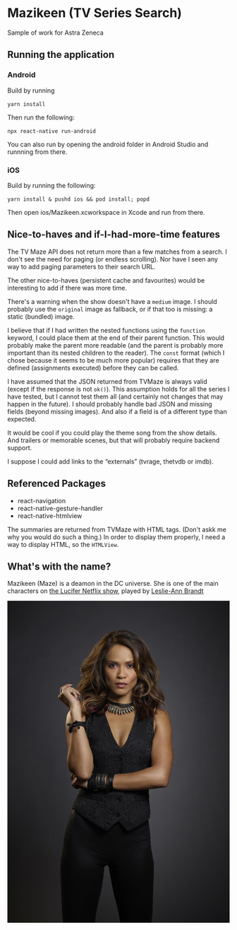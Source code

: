 # Mazikeen (TV Series Search)

Sample of work for Astra Zeneca

## Running the application

### Android

Build by running 

```
yarn install
```

Then run the following:

```
npx react-native run-android
```

You can also run by opening the android folder in Android Studio and runnning from there.

### iOS

Build by running the following:

```
yarn install & pushd ios && pod install; popd
```

Then open ios/Mazikeen.xcworkspace in Xcode and run from there.


## Nice-to-haves and if-I-had-more-time features

The TV Maze API does not return more than a few matches from a search. I don't see the need for paging (or endless scrolling). Nor have I seen any way to add paging parameters to their search URL.

The other nice-to-haves (persistent cache and favourites) would be interesting to add if there was more time.

There's a warning when the show doesn't have a `medium` image. I should probably use the `original` image as fallback, or if that too is missing: a static (bundled) image.

I believe that if I had written the nested functions using the `function` keyword, I could place them at the end of their parent function. This would probably make the parent more readable (and the parent is probably more important than its nested children to the reader). The `const` format (which I chose because it seems to be much more popular) requires that they are defined (assignments executed) before they can be called.

I have assumed that the JSON returned from TVMaze is always valid (except if the response is not `ok()`). This assumption holds for all the series I have tested, but I cannot test them all (and certainly not changes that may happen in the future). I should probably handle bad JSON and missing fields (beyond missing images). And also if a field is of a different type than expected.

It would be cool if you could play the theme song from the show details. And trailers or memorable scenes, but that will probably require backend support.

I suppose I could add links to the “externals” (tvrage, thetvdb or imdb).

## Referenced Packages

- react-navigation
- react-native-gesture-handler
- react-native-htmlview

The summaries are returned from TVMaze with HTML tags. (Don't askk me why you would do such a thing.) In order to display them properly, I need a way to display HTML, so the `HTMLView`.

## What's with the name?

Mazikeen (Maze) is a deamon in the DC universe. She is one of the main characters on [the Lucifer Netflix show][Lucifer], played by [Leslie-Ann Brandt][Leslie]

![Maze][Maze]

<!-- Links -->
[Lucifer]: https://www.imdb.com/title/tt4052886/
[Maze]: maze.jpg
[Leslie]: https://www.imdb.com/name/nm2788229/
